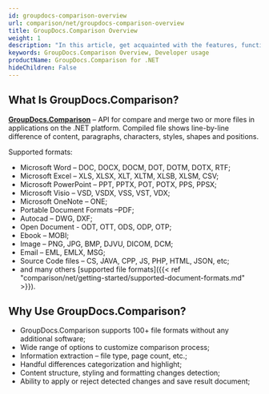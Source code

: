 ```yaml
---
id: groupdocs-comparison-overview
url: comparison/net/groupdocs-comparison-overview
title: GroupDocs.Comparison Overview
weight: 1
description: "In this article, get acquainted with the features, functions, supported file formats and developer usage of GroupDocs.Comparison for .NET — API to compare two or more files and get the difference between them."
keywords: GroupDocs.Comparison Overview, Developer usage
productName: GroupDocs.Comparison for .NET
hideChildren: False
---
```

## What Is GroupDocs.Comparison?

**[GroupDocs.Comparison](https://products.groupdocs.com/comparison/net)** – API for compare and merge two or more files in applications on the .NET platform. Compiled file shows line-by-line difference of content, paragraphs, characters, styles, shapes and positions.

Supported formats:

*   Microsoft Word – DOC, DOCX, DOCM, DOT, DOTM, DOTX, RTF;
*   Microsoft Excel – XLS, XLSX, XLT, XLTM, XLSB, XLSM, CSV;
*   Microsoft PowerPoint – PPT, PPTX, POT, POTX, PPS, PPSX;
*   Microsoft Visio – VSD, VSDX, VSS, VST, VDX;
*   Microsoft OneNote – ONE;
*   Portable Document Formats –PDF;
*   Autocad – DWG, DXF;
*   Open Document - ODT, OTT, ODS, ODP, OTP;
*   Ebook – MOBI;
*   Image – PNG, JPG, BMP, DJVU, DICOM, DCM;
*   Email – EML, EMLX, MSG;
*   Source Code files – CS, JAVA, CPP, JS, PHP, HTML, JSON, etc;
*   and many others [supported file formats]({{< ref "comparison/net/getting-started/supported-document-formats.md" >}}).
    

## Why Use GroupDocs.Comparison?

*   GroupDocs.Comparison supports 100\+ file formats without any additional software;
*   Wide range of options to customize comparison process;
*   Information extraction – file type, page count, etc.;
*   Handful differences categorization and highlight; 
*   Content structure, styling and formatting changes detection;
*   Ability to apply or reject detected changes and save result document;
